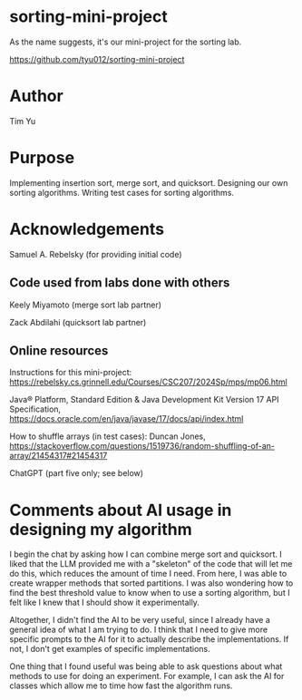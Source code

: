 # sorting-mini-project
As the name suggests, it's our mini-project for the sorting lab.

https://github.com/tyu012/sorting-mini-project

# Author
Tim Yu

# Purpose
Implementing insertion sort, merge sort, and quicksort.
Designing our own sorting algorithms.
Writing test cases for sorting algorithms.

# Acknowledgements

Samuel A. Rebelsky (for providing initial code)

## Code used from labs done with others

Keely Miyamoto (merge sort lab partner)

Zack Abdilahi (quicksort lab partner)

## Online resources

Instructions for this mini-project:
https://rebelsky.cs.grinnell.edu/Courses/CSC207/2024Sp/mps/mp06.html

Java® Platform, Standard Edition & Java Development Kit
Version 17 API Specification,
https://docs.oracle.com/en/java/javase/17/docs/api/index.html

How to shuffle arrays (in test cases): Duncan Jones,
https://stackoverflow.com/questions/1519736/random-shuffling-of-an-array/21454317#21454317

ChatGPT (part five only; see below)

# Comments about AI usage in designing my algorithm
I begin the chat by asking how I can combine merge sort and quicksort.
I liked that the LLM provided me with a "skeleton" of the code that will let me do this,
which reduces the amount of time I need.
From here, I was able to create wrapper methods that sorted partitions.
I was also wondering how to find the best threshold value to know when to use a sorting algorithm,
but I felt like I knew that I should show it experimentally.
 
Altogether, I didn't find the AI to be very useful, since I already have a general idea of what
I am trying to do.
I think that I need to give more specific prompts to the AI for it to actually describe the
implementations. If not, I don't get examples of specific implementations.
 
One thing that I found useful was being able to ask questions about what methods to use for
doing an experiment.
For example, I can ask the AI for classes which allow me to time how fast the algorithm runs.